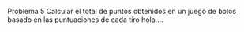 Problema 5 Calcular el total de puntos obtenidos en un juego de bolos basado en las puntuaciones de cada tiro 
hola....